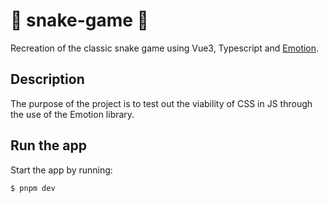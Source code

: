 # 🚧 snake-game 🚧

Recreation of the classic snake game using Vue3, Typescript and [Emotion](https://emotion.sh/docs/introduction).

## Description

The purpose of the project is to test out the viability of CSS in JS through the use of the Emotion library.

## Run the app

Start the app by running:

```bash
$ pnpm dev
```
